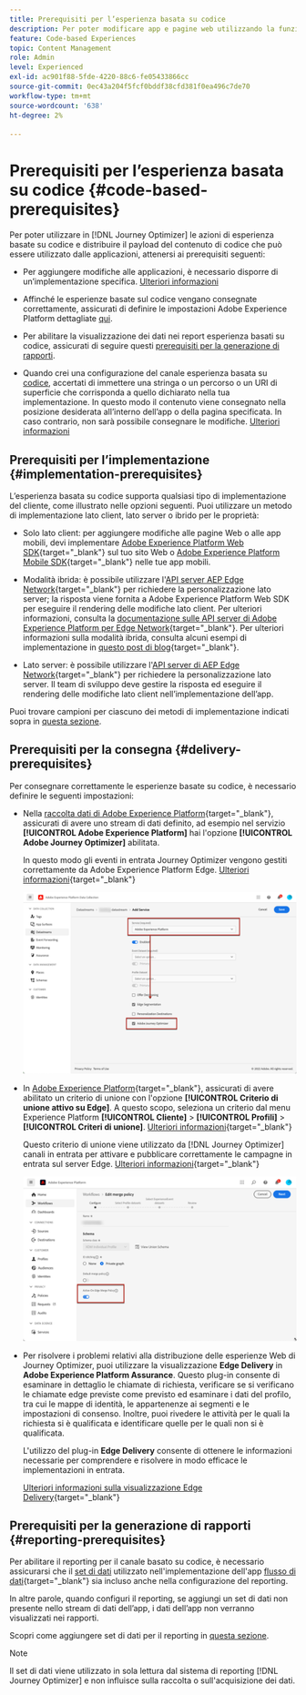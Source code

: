 ```yaml
---
title: Prerequisiti per l’esperienza basata su codice
description: Per poter modificare app e pagine web utilizzando la funzione basata su codice di Journey Optimizer, segui i prerequisiti riportati in questa pagina
feature: Code-based Experiences
topic: Content Management
role: Admin
level: Experienced
exl-id: ac901f88-5fde-4220-88c6-fe05433866cc
source-git-commit: 0ec43a204f5fcf0bddf38cfd381f0ea496c7de70
workflow-type: tm+mt
source-wordcount: '638'
ht-degree: 2%

---
```


# Prerequisiti per l’esperienza basata su codice {#code-based-prerequisites}

Per poter utilizzare in [!DNL Journey Optimizer] le azioni di esperienza basate su codice e distribuire il payload del contenuto di codice che può essere utilizzato dalle applicazioni, attenersi ai prerequisiti seguenti:

* Per aggiungere modifiche alle applicazioni, è necessario disporre di un’implementazione specifica. [Ulteriori informazioni](#implementation-prerequisites)

* Affinché le esperienze basate sul codice vengano consegnate correttamente, assicurati di definire le impostazioni Adobe Experience Platform dettagliate [qui](#delivery-prerequisites).

* Per abilitare la visualizzazione dei dati nei report esperienza basati su codice, assicurati di seguire questi [prerequisiti per la generazione di rapporti](#reporting-prerequisites).

* Quando crei una configurazione del canale esperienza basata su [codice](code-based-configuration.md), accertati di immettere una stringa o un percorso o un URI di superficie che corrisponda a quello dichiarato nella tua implementazione. In questo modo il contenuto viene consegnato nella posizione desiderata all’interno dell’app o della pagina specificata. In caso contrario, non sarà possibile consegnare le modifiche. [Ulteriori informazioni](code-based-surface.md)

## Prerequisiti per l’implementazione {#implementation-prerequisites}

L’esperienza basata su codice supporta qualsiasi tipo di implementazione del cliente, come illustrato nelle opzioni seguenti. Puoi utilizzare un metodo di implementazione lato client, lato server o ibrido per le proprietà:

* Solo lato client: per aggiungere modifiche alle pagine Web o alle app mobili, devi implementare [Adobe Experience Platform Web SDK](https://experienceleague.adobe.com/docs/platform-learn/implement-web-sdk/overview.html?lang=it){target="_blank"} sul tuo sito Web o [Adobe Experience Platform Mobile SDK](https://developer.adobe.com/client-sdks/documentation/){target="_blank"} nelle tue app mobili.

* Modalità ibrida: è possibile utilizzare l&#39;[API server AEP Edge Network](https://experienceleague.adobe.com/docs/experience-platform/edge-network-server-api/data-collection/interactive-data-collection.html?lang=it){target="_blank"} per richiedere la personalizzazione lato server; la risposta viene fornita a Adobe Experience Platform Web SDK per eseguire il rendering delle modifiche lato client. Per ulteriori informazioni, consulta la [documentazione sulle API server di Adobe Experience Platform per Edge Network](https://experienceleague.adobe.com/docs/experience-platform/edge-network-server-api/overview.html?lang=it){target="_blank"}. Per ulteriori informazioni sulla modalità ibrida, consulta alcuni esempi di implementazione in [questo post di blog](https://blog.developer.adobe.com/hybrid-personalization-in-the-adobe-experience-platform-web-sdk-6a1bb674bf41){target="_blank"}.

* Lato server: è possibile utilizzare l&#39;[API server di AEP Edge Network](https://experienceleague.adobe.com/docs/experience-platform/edge-network-server-api/data-collection/interactive-data-collection.html?lang=it){target="_blank"} per richiedere la personalizzazione lato server. Il team di sviluppo deve gestire la risposta ed eseguire il rendering delle modifiche lato client nell’implementazione dell’app.

Puoi trovare campioni per ciascuno dei metodi di implementazione indicati sopra in [questa sezione](code-based-implementation-samples.md).

## Prerequisiti per la consegna {#delivery-prerequisites}

Per consegnare correttamente le esperienze basate su codice, è necessario definire le seguenti impostazioni:

* Nella [raccolta dati di Adobe Experience Platform](https://experienceleague.adobe.com/docs/experience-platform/edge/datastreams/overview.html?lang=it){target="_blank"}, assicurati di avere uno stream di dati definito, ad esempio nel servizio **[!UICONTROL Adobe Experience Platform]** hai l&#39;opzione **[!UICONTROL Adobe Journey Optimizer]** abilitata.

  In questo modo gli eventi in entrata Journey Optimizer vengono gestiti correttamente da Adobe Experience Platform Edge. [Ulteriori informazioni](https://experienceleague.adobe.com/docs/experience-platform/edge/datastreams/configure.html?lang=it){target="_blank"}

  ![](../web/assets/web-aep-datastream-ajo.png)

* In [Adobe Experience Platform](https://experienceleague.adobe.com/docs/experience-platform/profile/home.html?lang=it){target="_blank"}, assicurati di avere abilitato un criterio di unione con l&#39;opzione **[!UICONTROL Criterio di unione attivo su Edge]**. A questo scopo, seleziona un criterio dal menu Experience Platform **[!UICONTROL Cliente]** > **[!UICONTROL Profili]** > **[!UICONTROL Criteri di unione]**. [Ulteriori informazioni](https://experienceleague.adobe.com/docs/experience-platform/profile/merge-policies/ui-guide.html?lang=it#configure){target="_blank"}

  Questo criterio di unione viene utilizzato da [!DNL Journey Optimizer] canali in entrata per attivare e pubblicare correttamente le campagne in entrata sul server Edge. [Ulteriori informazioni](https://experienceleague.adobe.com/docs/experience-platform/profile/merge-policies/ui-guide.html?lang=it){target="_blank"}

  ![](../web/assets/web-aep-merge-policy.png)

* Per risolvere i problemi relativi alla distribuzione delle esperienze Web di Journey Optimizer, puoi utilizzare la visualizzazione **Edge Delivery** in **Adobe Experience Platform Assurance**. Questo plug-in consente di esaminare in dettaglio le chiamate di richiesta, verificare se si verificano le chiamate edge previste come previsto ed esaminare i dati del profilo, tra cui le mappe di identità, le appartenenze ai segmenti e le impostazioni di consenso. Inoltre, puoi rivedere le attività per le quali la richiesta si è qualificata e identificare quelle per le quali non si è qualificata.

  L&#39;utilizzo del plug-in **Edge Delivery** consente di ottenere le informazioni necessarie per comprendere e risolvere in modo efficace le implementazioni in entrata.

  [Ulteriori informazioni sulla visualizzazione Edge Delivery](https://experienceleague.adobe.com/it/docs/experience-platform/assurance/view/edge-delivery){target="_blank"}

## Prerequisiti per la generazione di rapporti {#reporting-prerequisites}

Per abilitare il reporting per il canale basato su codice, è necessario assicurarsi che il [set di dati](../data/get-started-datasets.md) utilizzato nell&#39;implementazione dell&#39;app [flusso di dati](https://experienceleague.adobe.com/docs/experience-platform/datastreams/overview.html?lang=it){target="_blank"} sia incluso anche nella configurazione del reporting.

In altre parole, quando configuri il reporting, se aggiungi un set di dati non presente nello stream di dati dell’app, i dati dell’app non verranno visualizzati nei rapporti.

Scopri come aggiungere set di dati per il reporting in [questa sezione](../reports/reporting-configuration.md#add-datasets).

>[!NOTE]
>
>Il set di dati viene utilizzato in sola lettura dal sistema di reporting [!DNL Journey Optimizer] e non influisce sulla raccolta o sull&#39;acquisizione dei dati.
